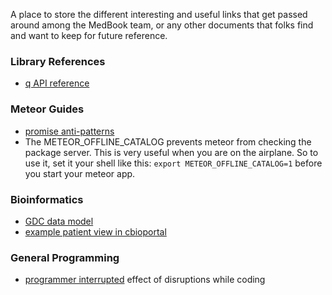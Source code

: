 A place to store the different interesting and useful links that get passed around among the MedBook team,
or any other documents that folks find and want to keep for future reference.

### Library References
* [q API reference](https://github.com/kriskowal/q/wiki/API-Reference)

### Meteor Guides
* [promise anti-patterns](http://taoofcode.net/promise-anti-patterns/)
* The METEOR_OFFLINE_CATALOG prevents meteor from checking the package server. This is very useful when you are on the airplane.
So to use it, set it your shell like this: `export METEOR_OFFLINE_CATALOG=1` before you start your meteor app.

### Bioinformatics
* [GDC data model](https://gdc.nci.nih.gov/developers/gdc-data-model/gdc-data-model-components)
* [example patient view in cbioportal](http://www.cbioportal.org/case.do?cancer_study_id=lgg_ucsf_2014&case_id=P04)

### General Programming
* [programmer interrupted](http://blog.ninlabs.com/2013/01/programmer-interrupted/) effect of disruptions while coding



